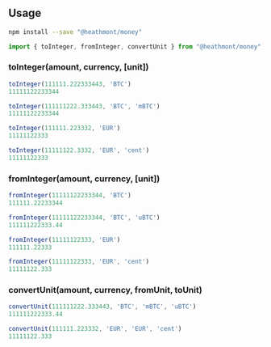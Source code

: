 ## Usage
```bash
npm install --save "@heathmont/money"
```

```typescript
import { toInteger, fromInteger, convertUnit } from "@heathmont/money";
```

### toInteger(amount, currency, [unit])
```typescript
toInteger(111111.222333443, 'BTC')
11111122233344

toInteger(111111222.333443, 'BTC', 'mBTC')
11111122233344

toInteger(111111.223332, 'EUR')
11111122333

toInteger(11111122.3332, 'EUR', 'cent')
11111122333
```

### fromInteger(amount, currency, [unit])
```typescript
fromInteger(11111122233344, 'BTC')
111111.22233344

fromInteger(11111122233344, 'BTC', 'uBTC')
111111222333.44

fromInteger(11111122333, 'EUR')
111111.22333

fromInteger(11111122333, 'EUR', 'cent')
11111122.333
```

### convertUnit(amount, currency, fromUnit, toUnit)
```typescript
convertUnit(111111222.333443, 'BTC', 'mBTC', 'uBTC')
111111222333.44

convertUnit(111111.223332, 'EUR', 'EUR', 'cent')
11111122.333
```
